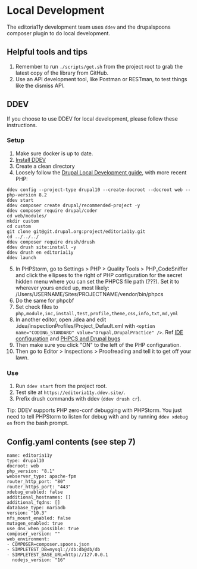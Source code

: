 # Local Development
The editoria11y development team uses `ddev` and the drupalspoons composer
plugin to do local development.

## Helpful tools and tips
1. Remember to run `./scripts/get.sh` from the project root to grab the latest
copy of the library from GitHub.
2. Use an API development tool, like Postman or RESTman, to test things like the
dismiss API.

## DDEV
If you choose to use DDEV for local development, please follow these
instructions.

### Setup
1. Make sure docker is up to date.
2. [Install DDEV](https://ddev.readthedocs.io/en/stable/#macos-homebrew)
3. Create a clean directory
4. Loosely follow the [Drupal Local Development guide](https://www.drupal.org/docs/official_docs/local-development-guide), with more recent PHP:
```
ddev config --project-type drupal10 --create-docroot --docroot web --php-version 8.2
ddev start
ddev composer create drupal/recommended-project -y
ddev composer require drupal/coder
cd web/modules/
mkdir custom
cd custom
git clone git@git.drupal.org:project/editoria11y.git
cd ../../../
ddev composer require drush/drush
ddev drush site:install -y
ddev drush en editoria11y
ddev launch
```
5. In PHPStorm, go to Settings > PHP > Quality Tools > PHP_CodeSniffer and click the ellipses to the right of PHP configuration for the secret hidden menu where you can set the PHPCS file path (???). Set it to wherever yours ended up, most likely:
/Users/USERNAME/Sites/PROJECTNAME/vendor/bin/phpcs
6. Do the same for phpcbf
7. Set check files to `php,module,inc,install,test,profile,theme,css,info,txt,md,yml`
8. In another editor, open .idea and edit .idea/inspectionProfiles/Project_Default.xml with `<option name="CODING_STANDARD" value="Drupal,DrupalPractice" />`. Ref [IDE configuration](https://www.drupal.org/node/1419988#s-ide-and-editor-configuration) and [PHPCS and Drupal bugs](https://www.drupal.org/project/coder/issues/3262291#comment-15298041)
9. Then make sure you click "ON" to the left of the PHP configuration.
10. Then go to Editor > Inspections > Proofreading and tell it to get off your lawn.

### Use
1. Run `ddev start` from the project root.
2. Test site at `https://editoria11y.ddev.site/`.
3. Prefix drush commands with ddev (`ddev drush cr`).

Tip: DDEV supports PHP zero-conf debugging with PHPStorm. You just need to tell
PHPStorm to listen for debug with  and by running `ddev xdebug on` from the bash
prompt.

 ## Config.yaml contents (see step 7)
```
name: editoria11y
type: drupal10
docroot: web
php_version: "8.1"
webserver_type: apache-fpm
router_http_port: "80"
router_https_port: "443"
xdebug_enabled: false
additional_hostnames: []
additional_fqdns: []
database_type: mariadb
version: "10.3"
nfs_mount_enabled: false
mutagen_enabled: true
use_dns_when_possible: true
composer_version: ""
web_environment:
- COMPOSER=composer.spoons.json
- SIMPLETEST_DB=mysql://db:db@db/db
- SIMPLETEST_BASE_URL=http://127.0.0.1
  nodejs_version: "16"
```
